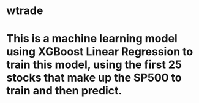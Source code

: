 # wtrade

# This is a machine learning model using XGBoost Linear Regression to train this model, using the first 25 stocks that make up the SP500 to train and then predict. 
